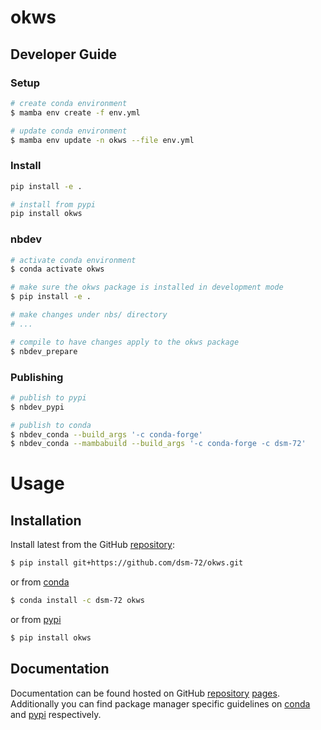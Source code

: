 # okws

<!-- WARNING: THIS FILE WAS AUTOGENERATED! DO NOT EDIT! -->

## Developer Guide

### Setup

``` sh
# create conda environment
$ mamba env create -f env.yml

# update conda environment
$ mamba env update -n okws --file env.yml
```

### Install

``` sh
pip install -e .

# install from pypi
pip install okws
```

### nbdev

``` sh
# activate conda environment
$ conda activate okws

# make sure the okws package is installed in development mode
$ pip install -e .

# make changes under nbs/ directory
# ...

# compile to have changes apply to the okws package
$ nbdev_prepare
```

### Publishing

``` sh
# publish to pypi
$ nbdev_pypi

# publish to conda
$ nbdev_conda --build_args '-c conda-forge'
$ nbdev_conda --mambabuild --build_args '-c conda-forge -c dsm-72'
```

# Usage

## Installation

Install latest from the GitHub
[repository](https://github.com/dsm-72/okws):

``` sh
$ pip install git+https://github.com/dsm-72/okws.git
```

or from [conda](https://anaconda.org/dsm-72/okws)

``` sh
$ conda install -c dsm-72 okws
```

or from [pypi](https://pypi.org/project/okws/)

``` sh
$ pip install okws
```

## Documentation

Documentation can be found hosted on GitHub
[repository](https://github.com/dsm-72/okws)
[pages](https://dsm-72.github.io/okws/). Additionally you can find
package manager specific guidelines on
[conda](https://anaconda.org/dsm-72/okws) and
[pypi](https://pypi.org/project/okws/) respectively.
